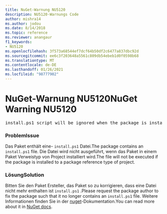 ```yaml
---
title: NuGet-Warnung NU5120
description: NU5120-Warnungs Code
author: mishra14
ms.author: jodou
ms.date: 8/14/2018
ms.topic: reference
ms.reviewer: anangaur
f1_keywords:
- NU5120
ms.openlocfilehash: 3f573a68544ef7dcf64b50df2c6477a837dbc92d
ms.sourcegitcommit: ee6c3f203648a5561c809db54ebeb1d0f0598b68
ms.translationtype: MT
ms.contentlocale: de-DE
ms.lasthandoff: 01/26/2021
ms.locfileid: "98777902"
---
```

# <a name="nuget-warning-nu5120"></a><span data-ttu-id="99550-103">NuGet-Warnung NU5120</span><span class="sxs-lookup"><span data-stu-id="99550-103">NuGet Warning NU5120</span></span>
<pre>install.ps1 script will be ignored when the package is installed after the migration.</pre>

### <a name="issue"></a><span data-ttu-id="99550-104">Problem</span><span class="sxs-lookup"><span data-stu-id="99550-104">Issue</span></span>

<span data-ttu-id="99550-105">Das Paket enthält eine- `install.ps1` Datei.</span><span class="sxs-lookup"><span data-stu-id="99550-105">The package contains an `install.ps1` file.</span></span> <span data-ttu-id="99550-106">Die Datei wird nicht ausgeführt, wenn das Paket in einem Paket Verweistyp von Project installiert wird.</span><span class="sxs-lookup"><span data-stu-id="99550-106">The file will not be executed if the package is installed to a package reference type of project.</span></span>


### <a name="solution"></a><span data-ttu-id="99550-107">Lösung</span><span class="sxs-lookup"><span data-stu-id="99550-107">Solution</span></span>

<span data-ttu-id="99550-108">Bitten Sie den Paket Ersteller, das Paket so zu korrigieren, dass eine Datei nicht mehr enthalten ist `install.ps1` .</span><span class="sxs-lookup"><span data-stu-id="99550-108">Please request the package author to fix the package such that it no longer contains an `install.ps1` file.</span></span> <span data-ttu-id="99550-109">Weitere Informationen finden Sie in der [nuget](../../consume-packages/migrate-packages-config-to-package-reference.md)-Dokumentation.</span><span class="sxs-lookup"><span data-stu-id="99550-109">You can read more about it in [NuGet docs](../../consume-packages/migrate-packages-config-to-package-reference.md).</span></span>
